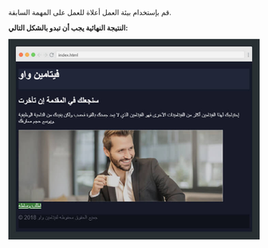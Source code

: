 قم بإستخدام بيئة العمل أعلاة للعمل على المهمة السابقة.


**النتيجة النهائية يجب أن تبدو بالشكل التالي:**

![النتيجة النهائية](assets/2.jpg)
